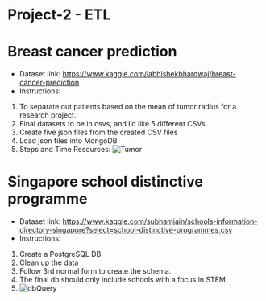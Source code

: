 # Project-2 - ETL
# Breast cancer prediction

* Dataset link: https://www.kaggle.com/iabhishekbhardwaj/breast-cancer-prediction
* Instructions:

1. To separate out patients based on the mean of tumor radius for a research project.
2. Final datasets to be in csvs, and I’d like 5 different CSVs.
3. Create five json files from the created CSV files
4. Load json files into MongoDB
5. Steps and Time Resources:
![Tumor](https://user-images.githubusercontent.com/83611005/134525210-daa58181-adef-4153-bae3-3ad589dba3fe.png)


# Singapore school distinctive programme

* Dataset link: https://www.kaggle.com/subhamjain/schools-information-directory-singapore?select=school-distinctive-programmes.csv
* Instructions:
 
1. Create a PostgreSQL DB.
2. Clean up the data
3. Follow 3rd normal form to create the schema.
4. The final db should only include schools with a focus in STEM
5. ![dbQuery](https://user-images.githubusercontent.com/83611005/134528347-14d4bd63-232f-4830-8d4f-151a3102615d.jpg)

